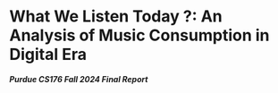 # What We Listen Today ?: An Analysis of Music Consumption in Digital Era
**_Purdue CS176 Fall 2024 Final Report_**
